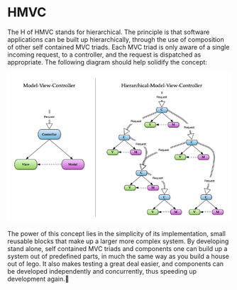 # HMVC

The H of HMVC stands for hierarchical. The principle is that software applications can be built up hierarchically, through the use of composition of other self contained MVC triads. Each MVC triad is only aware of a single incoming request, to a controller, and the request is dispatched as appropriate. The following diagram should help solidify the concept:

![HMVC Triads](../resources/images/hmvc.png)

The power of this concept lies in the simplicity of its implementation, small reusable blocks that make up a larger more complex system. By developing stand alone, self contained MVC triads and components one can build up a system out of predefined parts, in much the same way as you build a house out of lego. It also makes testing a great deal easier, and components can be developed independently and concurrently, thus speeding up development again.